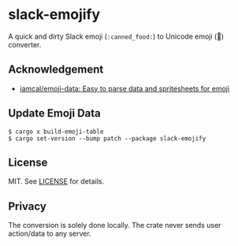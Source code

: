 # slack-emojify

A quick and dirty Slack emoji (`:canned_food:`) to Unicode emoji (🥫) converter.

## Acknowledgement

- [iamcal/emoji-data: Easy to parse data and spritesheets for emoji](https://github.com/iamcal/emoji-data)

## Update Emoji Data

```console
$ cargo x build-emoji-table
$ cargo set-version --bump patch --package slack-emojify
```

## License

MIT. See [LICENSE](LICENSE) for details.

## Privacy

The conversion is solely done locally. The crate never sends user action/data to any server.
